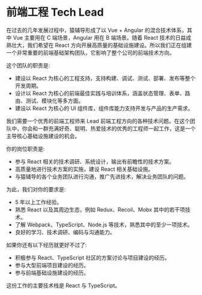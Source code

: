 # 前端工程 Tech Lead

在过去的几年发展过程中，猿辅导形成了以 Vue + Angular 的混合技术体系，其中 Vue 主要用在 C 端场景，Angular 用在 B 端场景。随着 React 技术的日益成熟壮大，我们希望在 React 方向开展高质量的基础设施建设。所以我们正在组建一个非常重要的前端基础架构团队，它影响了整个公司的前端技术方向。

这个团队的职责是:
* 建设以 React 为核心的工程支持，支持构建、调试、测试、部署、发布等整个开发周期。
* 设计以 React 为核心的前端最佳实践与培训体系，涵盖状态管理、表单、路由、测试、模块化等多方面。
* 建设以 React 为核心的 UI 组件库，组件库能力支持开发与产品的生产需求。

我们需要一个优秀的前端工程师来 Lead 前端工程方向的各种技术问题。在这个团队中，你会和一群充满好奇、聪明、热爱技术的优秀的工程师一起工作，这是一个主导核心基础设施建设的机会。

你的岗位职责是:
* 参与 React 相关的技术调研、系统设计，输出有前瞻性的技术方案。
* 高质量地进行技术方案的实施，建设 React 相关基础设施。
* 与猿辅导的各个业务团队进行沟通，推广先进技术，解决业务团队的问题。

为此，我们对你的要求是:
* 5 年以上工作经验。
* 熟悉 React 以及其周边生态，例如 Redux、Recoil、Mobx 其中的若干项技术。
* 了解 Webpack、TypeScript、Node.js 等技术，熟悉其中的至少一项技术。
* 良好的学习、技术调研、编码与沟通能力。

如果你还有以下经历就更好不过了:
* 积极参与 React、TypeScript 社区的方案讨论与项目建设的经历。
* 参与大型前端项目建设的经历。
* 参与前端基础设施建设的经历。

这份工作的主要技术栈是 React 与 TypeScript。
